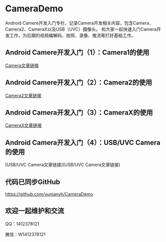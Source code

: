 # CameraDemo
Android Camere开发入门专栏，记录Camera开发相关内容，包含Camera、Camera2、CameraX以及USB（UVC）摄像头。 和大家一起快速入门Camera开发工作，为后期的视频编解码、拍照、录像、推流等打好基础工作。

## Android Camere开发入门（1）：Camera1的使用

[Camera文章链接](https://blog.csdn.net/qq_35350654/article/details/132389732?spm=1001.2014.3001.5501)

## Android Camere开发入门（2）：Camera2的使用

[Camera2文章链接](https://blog.csdn.net/qq_35350654/article/details/132484325?spm=1001.2014.3001.5501)

## Android Camera开发入门（3）：CameraX的使用

[CameraX文章链接](https://blog.csdn.net/qq_35350654/article/details/132531847?spm=1001.2014.3001.5501)

## Android Camera开发入门（4）：USB/UVC Camera的使用

[USB/UVC Camera文章链接](USB/UVC Camera文章链接)



## 代码已同步GitHub

https://github.com/yunianvh/CameraDemo

## 欢迎一起维护和交流

QQ：1412378121

微信：W1412378121
